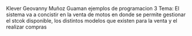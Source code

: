 Klever Geovanny Muñoz Guaman
ejemplos de programacion 3
Tema: El sistema va a concistir en la venta de motos en donde se permite gestionar el stcok disponible, los distintos modelos que existen para la venta y el realizar compras
